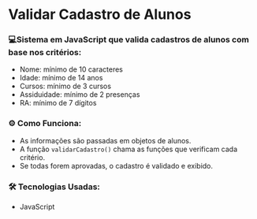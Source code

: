 # Validar Cadastro de Alunos  

### 💻Sistema em JavaScript que valida cadastros de alunos com base nos critérios:  
- Nome: mínimo de 10 caracteres  
- Idade: mínimo de 14 anos  
- Cursos: mínimo de 3 cursos  
- Assiduidade: mínimo de 2 presenças  
- RA: mínimo de 7 dígitos  

### ⚙️ Como Funciona:  
- As informações são passadas em objetos de alunos.  
- A função `validarCadastro()` chama as funções que verificam cada critério.  
- Se todas forem aprovadas, o cadastro é validado e exibido.  

### 🛠️ Tecnologias Usadas:  
- JavaScript  
